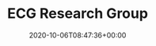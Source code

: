 ---
title : "ECG Research Group"
description: "Our mission is to improve people health through our work in biomedical signal processing, applied AI and health informatics."
lead: "Our mission is to improve people health through our work in biomedical signal processing, applied AI and health informatics."
date: 2020-10-06T08:47:36+00:00
lastmod: 2020-10-06T08:47:36+00:00
draft: false
images: []
---